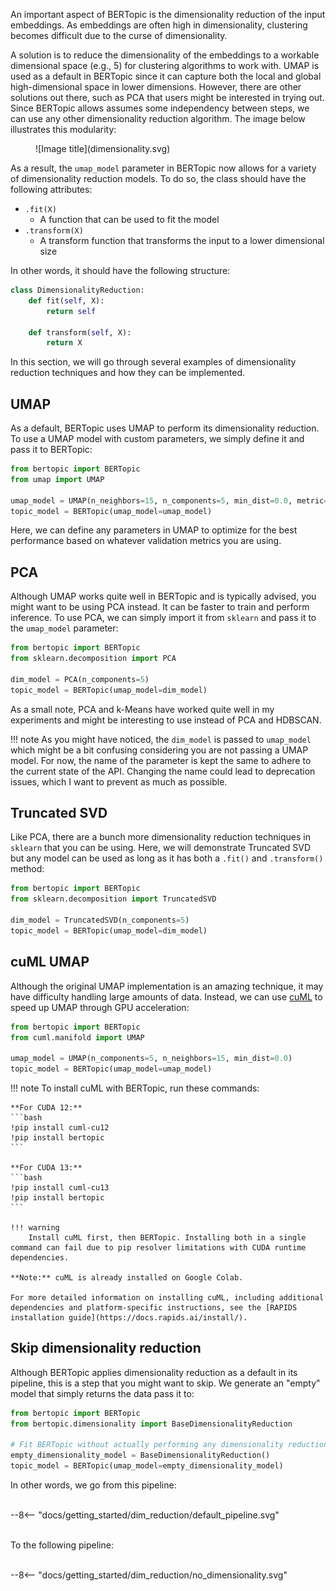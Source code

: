 An important aspect of BERTopic is the dimensionality reduction of the input embeddings. As embeddings are often high in dimensionality, clustering becomes difficult due to the curse of dimensionality.

A solution is to reduce the dimensionality of the embeddings to a workable dimensional space (e.g., 5) for clustering algorithms to work with.
UMAP is used as a default in BERTopic since it can capture both the local and global high-dimensional space in lower dimensions.
However, there are other solutions out there, such as PCA that users might be interested in trying out. Since BERTopic allows assumes some independency between steps, we can
use any other dimensionality reduction algorithm. The image below illustrates this modularity:


<figure markdown>
  ![Image title](dimensionality.svg)
  <figcaption></figcaption>
</figure>



As a result, the `umap_model` parameter in BERTopic now allows for a variety of dimensionality reduction models. To do so, the class should have
the following attributes:

* `.fit(X)`
    * A function that can be used to fit the model
* `.transform(X)`
    * A transform function that transforms the input to a lower dimensional size

In other words, it should have the following structure:

```python
class DimensionalityReduction:
    def fit(self, X):
        return self

    def transform(self, X):
        return X
```

In this section, we will go through several examples of dimensionality reduction techniques and how they can be implemented.


## **UMAP**
As a default, BERTopic uses UMAP to perform its dimensionality reduction. To use a UMAP model with custom parameters,
we simply define it and pass it to BERTopic:

```python
from bertopic import BERTopic
from umap import UMAP

umap_model = UMAP(n_neighbors=15, n_components=5, min_dist=0.0, metric='cosine')
topic_model = BERTopic(umap_model=umap_model)
```

Here, we can define any parameters in UMAP to optimize for the best performance based on whatever validation metrics you are using.

## **PCA**
Although UMAP works quite well in BERTopic and is typically advised, you might want to be using PCA instead. It can be faster to train and perform
inference. To use PCA, we can simply import it from `sklearn` and pass it to the `umap_model` parameter:


```python
from bertopic import BERTopic
from sklearn.decomposition import PCA

dim_model = PCA(n_components=5)
topic_model = BERTopic(umap_model=dim_model)
```

As a small note, PCA and k-Means have worked quite well in my experiments and might be interesting to use instead of PCA and HDBSCAN.


!!! note
    As you might have noticed, the `dim_model` is passed to `umap_model` which might be a bit confusing considering
    you are not passing a UMAP model. For now, the name of the parameter is kept the same to adhere to the current
    state of the API. Changing the name could lead to deprecation issues, which I want to prevent as much as possible.

## **Truncated SVD**
Like PCA, there are a bunch more dimensionality reduction techniques in `sklearn` that you can be using. Here, we will demonstrate Truncated SVD
but any model can be used as long as it has both a `.fit()` and `.transform()` method:


```python
from bertopic import BERTopic
from sklearn.decomposition import TruncatedSVD

dim_model = TruncatedSVD(n_components=5)
topic_model = BERTopic(umap_model=dim_model)
```

## **cuML UMAP**

Although the original UMAP implementation is an amazing technique, it may have difficulty handling large amounts of data. Instead,
we can use [cuML](https://rapids.ai/start.html#rapids-release-selector) to speed up UMAP through GPU acceleration:

```python
from bertopic import BERTopic
from cuml.manifold import UMAP

umap_model = UMAP(n_components=5, n_neighbors=15, min_dist=0.0)
topic_model = BERTopic(umap_model=umap_model)
```

!!! note
    To install cuML with BERTopic, run these commands:

    **For CUDA 12:**
    ```bash
    !pip install cuml-cu12
    !pip install bertopic
    ```

    **For CUDA 13:**
    ```bash
    !pip install cuml-cu13
    !pip install bertopic
    ```

    !!! warning
        Install cuML first, then BERTopic. Installing both in a single command can fail due to pip resolver limitations with CUDA runtime dependencies.

    **Note:** cuML is already installed on Google Colab.

    For more detailed information on installing cuML, including additional dependencies and platform-specific instructions, see the [RAPIDS installation guide](https://docs.rapids.ai/install/).


## **Skip dimensionality reduction**
Although BERTopic applies dimensionality reduction as a default in its pipeline, this is a step that you might want to skip. We generate an "empty" model that simply returns the data pass it to:

```python
from bertopic import BERTopic
from bertopic.dimensionality import BaseDimensionalityReduction

# Fit BERTopic without actually performing any dimensionality reduction
empty_dimensionality_model = BaseDimensionalityReduction()
topic_model = BERTopic(umap_model=empty_dimensionality_model)
```

In other words, we go from this pipeline:

<br>
<div class="svg_image">
--8<-- "docs/getting_started/dim_reduction/default_pipeline.svg"
</div>
<br>

To the following pipeline:

<br>
<div class="svg_image">
--8<-- "docs/getting_started/dim_reduction/no_dimensionality.svg"
</div>

<br>
